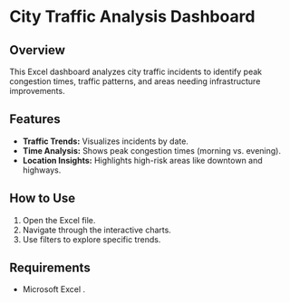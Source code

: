 # City Traffic Analysis Dashboard

## Overview  
This Excel dashboard analyzes city traffic incidents to identify peak congestion times, traffic patterns, and areas needing infrastructure improvements.  

## Features  
- **Traffic Trends:** Visualizes incidents by date.  
- **Time Analysis:** Shows peak congestion times (morning vs. evening).  
- **Location Insights:** Highlights high-risk areas like downtown and highways.  

## How to Use  
1. Open the Excel file.  
2. Navigate through the interactive charts.  
3. Use filters to explore specific trends.  

## Requirements  
- Microsoft Excel .

